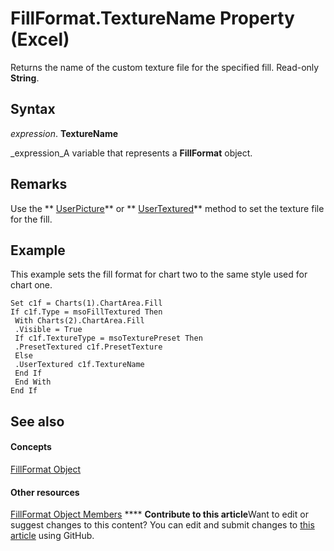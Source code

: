 
# FillFormat.TextureName Property (Excel)

Returns the name of the custom texture file for the specified fill. Read-only  **String**.


## Syntax

 _expression_. **TextureName**

 _expression_A variable that represents a  **FillFormat** object.


## Remarks

Use the  ** [UserPicture](2096768a-7836-8445-c959-73cf3672fd32.md)** or ** [UserTextured](8c8e7569-50e9-fec5-9c0e-195b26f9394c.md)** method to set the texture file for the fill.


## Example

This example sets the fill format for chart two to the same style used for chart one.


```
Set c1f = Charts(1).ChartArea.Fill 
If c1f.Type = msoFillTextured Then 
 With Charts(2).ChartArea.Fill 
 .Visible = True 
 If c1f.TextureType = msoTexturePreset Then 
 .PresetTextured c1f.PresetTexture 
 Else 
 .UserTextured c1f.TextureName 
 End If 
 End With 
End If
```


## See also


#### Concepts


 [FillFormat Object](b602e09e-97ab-bfbe-1796-bc44ebb7dc28.md)
#### Other resources


 [FillFormat Object Members](da1a1680-4b9d-c6fb-6562-bf1ec9f57921.md)
****   **Contribute to this article**Want to edit or suggest changes to this content? You can edit and submit changes to  [this article](https://github.com/jhershey00/VBA_Excel_Test/OpenXMLCon/articles/9ef98f75-6407-010c-5c8f-44f3d236c04f.md) using GitHub.

